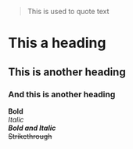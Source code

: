 > This is used to quote text
# This a heading
## This is another heading
### And this is another heading
**Bold**\
*Italic*\
***Bold and Italic***\
~~Strikethrough~~

